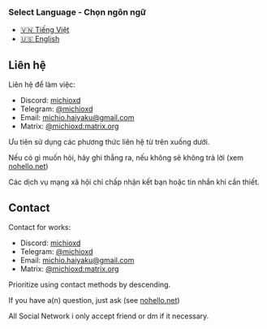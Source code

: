### Select Language - Chọn ngôn ngữ
- [🇻🇳 Tiếng Việt](#lien-he)
- [🇺🇸 English](#contact)

## Liên hệ

Liên hệ để làm việc:
- Discord: [michioxd](https://discord.com/users/536175851247501347)
- Telegram: [@michioxd](https://t.me/michioxd)
- Email: michio.haiyaku@gmail.com
- Matrix: [@michioxd:matrix.org](https://matrix.to/#/@michioxd:matrix.org?via=matrix.org)

Ưu tiên sử dụng các phương thức liên hệ từ trên xuống dưới.

Nếu có gì muốn hỏi, hãy ghi thẳng ra, nếu không sẽ không trả lời (xem [nohello.net](https://nohello.net/vi))

Các dịch vụ mạng xã hội chỉ chấp nhận kết bạn hoặc tin nhắn khi cần thiết.

## Contact

Contact for works:
- Discord: [michioxd](https://discord.com/users/536175851247501347)
- Telegram: [@michioxd](https://t.me/michioxd)
- Email: michio.haiyaku@gmail.com
- Matrix: [@michioxd:matrix.org](https://matrix.to/#/@michioxd:matrix.org?via=matrix.org)

Prioritize using contact methods by descending.

If you have a(n) question, just ask (see [nohello.net](https://nohello.net/en))

All Social Network i only accept friend or dm if it necessary.
